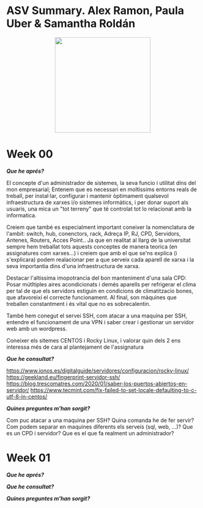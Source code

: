 # ASV Summary. Alex Ramon, Paula Uber & Samantha Roldán

<center>

<a href="url"><img src="https://redfibra.mx/wp-content/uploads/que-es-cloud-computing-1.jpg" align="center" height="250" width="250" ></a>

</center>

# Week 00

***Que he aprés?***

El concepte d'un administrador de sistemes, la seva funcio i utilitat dins del mon empresarial; Entenem que es necessari en moltissims entorns reals de treball, per instal·lar, configurar i mantenir òptimament qualsevol infraestructura de xarxes i/o sistemes informàtics, i per donar suport als usuaris, una mica un "tot terreny" que té controlat tot lo relacionat amb la informatica. 

Creiem que també es especialment important coneixer la nomenclatura de l'ambit: switch, hub, conenctors, rack, Adreça IP, RJ, CPD, Servidors, Antenes, Routers, Acces Point.. Ja que en realitat al llarg de la universitat sempre hem treballat tots aquests conceptes de manera teorica (en assignatures com xarxes...) i creiem que amb el que se'ns explica (i s'explicara) podem realacionar per a que serveix cada aparell de xarxa i la seva importantia dins d'una infraestructura de xarxa.

Destacar l'altissima imopotrancia del bon manteniment d'una sala CPD: Posar mútltiples aires acondicionats i demés aparells per refrigerar el clima per tal de que els servidors estiguin en condicions de climatitzacio bones, que afavoreixi el correcte funcionament. Al final, son màquines que treballen constantment i és vital que no es sobrecalentin.

També hem conegut el servei SSH, com atacar a una maquina per SSH, entendre el funcionament de una VPN i saber crear i gestionar un servidor web amb un wordpress.

Coneixer els sitemes CENTOS i Rocky Linux, i valorar quin dels 2 ens interessa més de cara al plantejament de l'assignatura
 
***Que he consultat?***

https://www.ionos.es/digitalguide/servidores/configuracion/rocky-linux/
https://geekland.eu/fingerprint-servidor-ssh/
https://blog.trescomatres.com/2020/01/saber-los-puertos-abiertos-en-servidor/
https://www.tecmint.com/fix-failed-to-set-locale-defaulting-to-c-utf-8-in-centos/


***Quines preguntes m'han sorgit?***
 
Com puc atacar a una maquina per SSH? Quina comanda he de fer servir?
Com podem separar en maquines diferents els serveis (sql, web, ...)?
Que es un CPD i servidor?
Que es el que fa realment un administrador?

# Week 01

***Que he aprés?***

***Que he consultat?***

***Quines preguntes m'han sorgit?***



